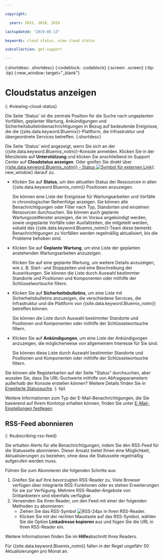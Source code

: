 ```yaml
---

copyright:

  years: 2015, 2018, 2019 

lastupdated: "2019-05-13"

keywords: cloud status, view cloud status

subcollection: get-support

---
```


{:shortdesc: .shortdesc}
{:codeblock: .codeblock}
{:screen: .screen}
{:tip: .tip}
{:new_window: target="_blank"}

# Cloudstatus anzeigen
{: #viewing-cloud-status}

Die Seite 'Status' ist die zentrale Position für die Suche nach ungeplanten Vorfällen, geplanter Wartung, Ankündigungen und Sicherheitsbulletinbenachrichtigungen in Bezug auf bedeutende Ereignisse, die die {{site.data.keyword.Bluemix}}-Plattform, die Infrastruktur und übergeordnete Services betreffen.
{:shortdesc}

Die Seite 'Status' wird angezeigt, wenn Sie sich an der {{site.data.keyword.Bluemix_notm}}-Konsole anmelden. Klicken Sie in der Menüleiste auf **Unterstützung** und klicken Sie anschließend im Support Center auf **Cloudstatus anzeigen**. Oder greifen Sie direkt über [{{site.data.keyword.Bluemix_notm}} - Status ![Symbol für externen Link](../icons/launch-glyph.svg "Symbol für externen Link")](https://cloud.ibm.com/status){: new_window} darauf zu.

* Klicken Sie auf **Status**, um den aktuellen Status der Ressourcen in allen {{site.data.keyword.Bluemix_notm}} Positionen anzuzeigen. 

  Sie können eine Liste der Ereignisse für Wartungsarbeiten und Vorfälle in chronologischer Reihenfolge anzeigen. Sie können alle Benachrichtigungen oder Filter nach Typ, Standorten und einzelnen Ressourcen durchsuchen. Sie können auch geplante Wartungszeitfenster anzeigen, die im Voraus angekündigt werden, sowie ungeplante Vorfälle oder Ausfallzeiten, die mitgeteilt werden, sobald das {{site.data.keyword.Bluemix_notm}}-Team diese bemerkt. Benachrichtigungen zu Vorfällen werden regelmäßig aktualisiert, bis die Probleme behoben sind.

* Klicken Sie auf **Geplante Wartung**, um eine Liste der geplanten anstehenden Wartungsarbeiten anzuzeigen. 

  Klicken Sie auf eine geplante Wartung, um weitere Details anzuzeigen, wie z. B. Start- und Stoppzeiten und eine Beschreibung der Auswirkungen. Sie können die Liste durch Auswahl bestimmter Standorte und Positionen und Komponenten oder mithilfe der Schlüsselwortsuche filtern.

* Klicken Sie auf **Sicherheitsbulletins**, um eine Liste mit Sicherheitsbulletins anzuzeigen, die verschiedene Services, die Infrastruktur und die Plattform von {{site.data.keyword.Bluemix_notm}} betreffen können.

  Sie können die Liste durch Auswahl bestimmter Standorte und Positionen und Komponenten oder mithilfe der Schlüsselwortsuche filtern.

* Klicken Sie auf **Ankündigungen**, um eine Liste der Ankündigungen anzuzeigen, die möglicherweise von allgemeinem Interesse für Sie sind.

  Sie können diese Liste durch Auswahl bestimmter Standorte und Positionen und Komponenten oder mithilfe der Schlüsselwortsuche filtern.

Sie können alle Registerkarten auf der Seite "Status" durchsuchen, aber wussten Sie, dass Sie URL-Suchwerte mithilfe von Abfrageparametern außerhalb der Konsole erstellen können? Weitere Details finden Sie in [Erweiterte Statussuche](/docs/get-support/status_search.html).
{: tip}

Weitere Informationen zum Typ der E-Mail-Benachrichtigungen, die Sie basierend auf Ihrem Kontotyp erhalten können, finden Sie unter [E-Mail-Einstellungen festlegen](/docs/account/email.html). 

## RSS-Feed abonnieren
{: #subscribing-rss-feed}

Sie erhalten Alerts für alle Benachrichtigungen, indem Sie den RSS-Feed für die Statusseite abonnieren. Dieser Ansatz bietet Ihnen eine Möglichkeit, Aktualisierungen zu beziehen, ohne dass die Statusseite regelmäßig aufgerufen werden muss. 

Führen Sie zum Abonnieren die folgenden Schritte aus:

1. Greifen Sie auf Ihre bevorzugten RSS-Reader zu. Viele Browser verfügen über integrierte RSS-Funktionen oder es stehen Erweiterungen für sie zur Verfügung. Mehrere RSS-Reader-Angebote von Drittanbietern sind ebenfalls verfügbar. 
2. Verwenden Sie Ihren Reader, um den Feed mit einer der folgenden Methoden zu abonnieren:
    * Ziehen Sie das RSS-Symbol ![RSS-24px](../icons/RSS-24px.svg) in Ihren RSS-Reader.
    * Klicken Sie mit der rechten Maustaste auf das RSS-Symbol, wählen Sie die Option **Linkadresse kopieren** aus und fügen Sie die URL in Ihren RSS-Reader ein.

Weitere Informationen finden Sie im **Hilfe**abschnitt Ihres Readers.

Für {{site.data.keyword.Bluemix_notm}} fallen in der Regel ungefähr 50 Aktualisierungen pro Monat an.








